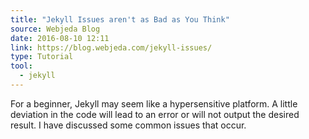 ```yaml
---
title: "Jekyll Issues aren't as Bad as You Think"
source: Webjeda Blog
date: 2016-08-10 12:11
link: https://blog.webjeda.com/jekyll-issues/
type: Tutorial
tool:
  - jekyll
---
```

For a beginner, Jekyll may seem like a hypersensitive platform. A little deviation in the code will lead to an error or will not output the desired result. I have discussed some common issues that occur.





